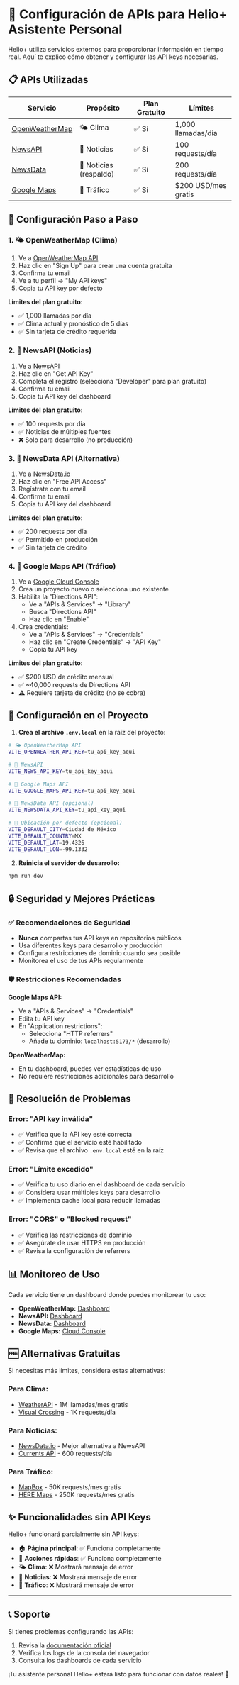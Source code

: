 # 🔧 Configuración de APIs para Helio+ Asistente Personal

Helio+ utiliza servicios externos para proporcionar información en tiempo real. Aquí te explico cómo obtener y configurar las API keys necesarias.

## 📋 APIs Utilizadas

| Servicio | Propósito | Plan Gratuito | Límites |
|----------|-----------|---------------|---------|
| [OpenWeatherMap](https://openweathermap.org/api) | 🌤️ Clima | ✅ Sí | 1,000 llamadas/día |
| [NewsAPI](https://newsapi.org/) | 📰 Noticias | ✅ Sí | 100 requests/día |
| [NewsData](https://newsdata.io/) | 📰 Noticias (respaldo) | ✅ Sí | 200 requests/día |
| [Google Maps](https://console.cloud.google.com/) | 🚗 Tráfico | ✅ Sí | $200 USD/mes gratis |

## 🚀 Configuración Paso a Paso

### 1. 🌤️ OpenWeatherMap (Clima)

1. Ve a [OpenWeatherMap API](https://openweathermap.org/api)
2. Haz clic en "Sign Up" para crear una cuenta gratuita
3. Confirma tu email
4. Ve a tu perfil → "My API keys"
5. Copia tu API key por defecto

**Límites del plan gratuito:**
- ✅ 1,000 llamadas por día
- ✅ Clima actual y pronóstico de 5 días
- ✅ Sin tarjeta de crédito requerida

### 2. 📰 NewsAPI (Noticias)

1. Ve a [NewsAPI](https://newsapi.org/)
2. Haz clic en "Get API Key"
3. Completa el registro (selecciona "Developer" para plan gratuito)
4. Confirma tu email
5. Copia tu API key del dashboard

**Límites del plan gratuito:**
- ✅ 100 requests por día
- ✅ Noticias de múltiples fuentes
- ❌ Solo para desarrollo (no producción)

### 3. 📰 NewsData API (Alternativa)

1. Ve a [NewsData.io](https://newsdata.io/)
2. Haz clic en "Free API Access"
3. Regístrate con tu email
4. Confirma tu email
5. Copia tu API key del dashboard

**Límites del plan gratuito:**
- ✅ 200 requests por día
- ✅ Permitido en producción
- ✅ Sin tarjeta de crédito

### 4. 🚗 Google Maps API (Tráfico)

1. Ve a [Google Cloud Console](https://console.cloud.google.com/)
2. Crea un proyecto nuevo o selecciona uno existente
3. Habilita la "Directions API":
   - Ve a "APIs & Services" → "Library"
   - Busca "Directions API"
   - Haz clic en "Enable"
4. Crea credentials:
   - Ve a "APIs & Services" → "Credentials"
   - Haz clic en "Create Credentials" → "API Key"
   - Copia tu API key

**Límites del plan gratuito:**
- ✅ $200 USD de crédito mensual
- ✅ ~40,000 requests de Directions API
- ⚠️ Requiere tarjeta de crédito (no se cobra)

## 🔐 Configuración en el Proyecto

1. **Crea el archivo `.env.local`** en la raíz del proyecto:

```bash
# 🌤️ OpenWeatherMap API
VITE_OPENWEATHER_API_KEY=tu_api_key_aqui

# 📰 NewsAPI
VITE_NEWS_API_KEY=tu_api_key_aqui

# 🚗 Google Maps API
VITE_GOOGLE_MAPS_API_KEY=tu_api_key_aqui

# 📰 NewsData API (opcional)
VITE_NEWSDATA_API_KEY=tu_api_key_aqui

# 📍 Ubicación por defecto (opcional)
VITE_DEFAULT_CITY=Ciudad de México
VITE_DEFAULT_COUNTRY=MX
VITE_DEFAULT_LAT=19.4326
VITE_DEFAULT_LON=-99.1332
```

2. **Reinicia el servidor de desarrollo:**

```bash
npm run dev
```

## 🔒 Seguridad y Mejores Prácticas

### ✅ Recomendaciones de Seguridad

- **Nunca** compartas tus API keys en repositorios públicos
- Usa diferentes keys para desarrollo y producción
- Configura restricciones de dominio cuando sea posible
- Monitorea el uso de tus APIs regularmente

### 🛡️ Restricciones Recomendadas

**Google Maps API:**
- Ve a "APIs & Services" → "Credentials"
- Edita tu API key
- En "Application restrictions":
  - Selecciona "HTTP referrers"
  - Añade tu dominio: `localhost:5173/*` (desarrollo)

**OpenWeatherMap:**
- En tu dashboard, puedes ver estadísticas de uso
- No requiere restricciones adicionales para desarrollo

## 🚨 Resolución de Problemas

### Error: "API key inválida"
- ✅ Verifica que la API key esté correcta
- ✅ Confirma que el servicio esté habilitado
- ✅ Revisa que el archivo `.env.local` esté en la raíz

### Error: "Límite excedido"
- ✅ Verifica tu uso diario en el dashboard de cada servicio
- ✅ Considera usar múltiples keys para desarrollo
- ✅ Implementa cache local para reducir llamadas

### Error: "CORS" o "Blocked request"
- ✅ Verifica las restricciones de dominio
- ✅ Asegúrate de usar HTTPS en producción
- ✅ Revisa la configuración de referrers

## 📊 Monitoreo de Uso

Cada servicio tiene un dashboard donde puedes monitorear tu uso:

- **OpenWeatherMap:** [Dashboard](https://openweathermap.org/api/statistics)
- **NewsAPI:** [Dashboard](https://newsapi.org/account)
- **NewsData:** [Dashboard](https://newsdata.io/dashboard)
- **Google Maps:** [Cloud Console](https://console.cloud.google.com/apis/dashboard)

## 🆓 Alternativas Gratuitas

Si necesitas más límites, considera estas alternativas:

### Para Clima:
- [WeatherAPI](https://www.weatherapi.com/) - 1M llamadas/mes gratis
- [Visual Crossing](https://www.visualcrossing.com/) - 1K requests/día

### Para Noticias:
- [NewsData.io](https://newsdata.io/) - Mejor alternativa a NewsAPI
- [Currents API](https://currentsapi.services/) - 600 requests/día

### Para Tráfico:
- [MapBox](https://www.mapbox.com/) - 50K requests/mes gratis
- [HERE Maps](https://developer.here.com/) - 250K requests/mes gratis

## ✨ Funcionalidades sin API Keys

Helio+ funcionará parcialmente sin API keys:

- 🏠 **Página principal**: ✅ Funciona completamente
- 📝 **Acciones rápidas**: ✅ Funciona completamente  
- 🌤️ **Clima**: ❌ Mostrará mensaje de error
- 📰 **Noticias**: ❌ Mostrará mensaje de error
- 🚗 **Tráfico**: ❌ Mostrará mensaje de error

---

## 📞 Soporte

Si tienes problemas configurando las APIs:

1. Revisa la [documentación oficial](README.md)
2. Verifica los logs de la consola del navegador
3. Consulta los dashboards de cada servicio

¡Tu asistente personal Helio+ estará listo para funcionar con datos reales! 🚀 